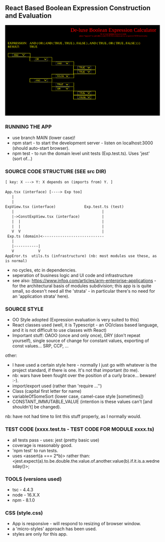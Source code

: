 ## React Based Boolean Expression Construction and Evaluation

![boolean expressions in react...](Images/exp.png)

### RUNNING THE APP
* use branch MAIN (lower case)!
* npm start - to start the development server - listen on localhost:3000 (should auto-start browser).
* npm test - to run the domain level unit tests (Exp.test.ts). Uses 'jest' (sort of...)

### SOURCE CODE STRUCTURE (SEE src DIR)

```
[ key: X ---> Y: X depends on (imports from) Y. ]

App.tsx (interface) [----> Exp too]
   |  
   |
ExpView.tsx (interface)             Exp.test.ts (test)
   |                                        |
   |->ConstExpView.tsx (interface)          |
   |  |                                     |
   |  |                                     | 
   V  V                                     | 
 Exp.ts (domain)<----------------------------
   |
   |-----------|
   V           V
AppEror.ts  utils.ts (infrastructure) (nb: most modules use these, as is normal)
```

* no cycles, etc in dependencies.
* seperation of business logic and UI code and infrastructure
* see also: https://www.infoq.com/articles/arm-enterprise-applications - for the architectural basis of modules subdivision;
  this app is is quite small, so doesn't need all the 'strata' - in particular there's no need for an 'application strata' here).

### SOURCE STYLE

* OO Style adopted (Expression evaluation is very suited to this)
* React classes used (well, it is Typescript - an OO/class based language, and it is not difficult to use classes with React)
* Important stuff: OAOO (once and only once), DRY (don't repeat yourself), single source of change for constant values, exporting of const values... SRP, CCP, ...

other:
* I have used a certain style here - normally I just go with whatever is the project standard, if there is one. It's not that important (to me).
* nb: wars have been fought over the position of a curly brace... beware! :-).
* import/export used (rather than 'require ...'')
* Class (capital first letter for name)
* variableOfSomeSort (lower case, camel-case style [sometimes])
* CONSTANT_IMMUTABLE_VALUE (intention is these values can't [and shouldn't] be changed).

nb: have not had time to lint this stuff properly, as I normally would.

### TEST CODE (xxxx.test.ts - TEST CODE FOR MODULE xxxx.ts)

* all tests pass - uses: jest (pretty basic use)
* coverage is reasonably good.
* 'npm test' to run tests.
* uses <assert(a === 2*b)> rather than: <jest.expect(a).to.be.double.the.value.of.another.value(b).if.it.is.a.wednesday()>; 


### TOOLS (versions used)
* tsc - 4.4.3
* node - 16.X.X
* npm - 8.1.0

### CSS (style.css)

* App is responsive - will respond to resizing of browser window.
* a 'micro-styles' approach has been used.
* styles are only for this app.